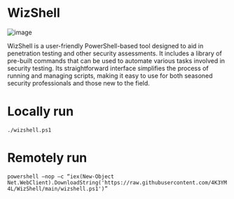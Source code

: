 # WizShell
![image](https://user-images.githubusercontent.com/127394223/232975266-66d01c2d-4f1d-4cd9-9ccb-004e3586b2a7.png)

WizShell is a user-friendly PowerShell-based tool designed to aid in penetration testing and other security assessments. It includes a library of pre-built commands that can be used to automate various tasks involved in security testing. Its straightforward interface simplifies the process of running and managing scripts, making it easy to use for both seasoned security professionals and those new to the field.

# Locally run

```./wizshell.ps1```

# Remotely run

```powershell –nop –c “iex(New-Object Net.WebClient).DownloadString('https://raw.githubusercontent.com/4K3YM4L/WizShell/main/wizshell.ps1')”```
